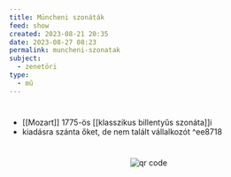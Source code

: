 ```yaml
---
title: Müncheni szonáták
feed: show
created: 2023-08-21 20:35
date: 2023-08-27 08:23
permalink: muncheni-szonatak
subject:
  - zenetöri
type:
  - mű
---
```

#

- [[Mozart]] 1775-ös [[klasszikus billentyűs szonáta]]i
- kiadásra szánta őket, de nem talált vállalkozót ^ee8718




#
<p style="text-align: center;"><img src="https://chart.googleapis.com/chart?cht=qr&chl=https://notes.andrasdenes.com/muncheni-szonatak&chs=180x180&choe=UTF-8&chld=L|2" alt="qr code"></p>

